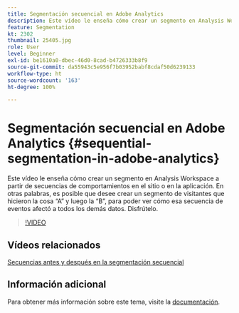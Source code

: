 ```yaml
---
title: Segmentación secuencial en Adobe Analytics
description: Este vídeo le enseña cómo crear un segmento en Analysis Workspace a partir de secuencias de comportamientos en el sitio o en la aplicación. En otras palabras, es posible que desee crear un segmento de visitantes que hicieron la cosa A y luego la B, para poder ver cómo esa secuencia de eventos afectó a todos los demás datos. Disfrútelo.
feature: Segmentation
kt: 2302
thumbnail: 25405.jpg
role: User
level: Beginner
exl-id: be1610a0-dbec-46d0-8cad-b4726333b8f9
source-git-commit: da55943c5e956f7b03952babf8cdaf50d6239133
workflow-type: ht
source-wordcount: '163'
ht-degree: 100%

---
```


# Segmentación secuencial en Adobe Analytics {#sequential-segmentation-in-adobe-analytics}

Este vídeo le enseña cómo crear un segmento en Analysis Workspace a partir de secuencias de comportamientos en el sitio o en la aplicación. En otras palabras, es posible que desee crear un segmento de visitantes que hicieron la cosa “A” y luego la “B”, para poder ver cómo esa secuencia de eventos afectó a todos los demás datos. Disfrútelo.

>[!VIDEO](https://video.tv.adobe.com/v/25405/?quality=12)

## Vídeos relacionados

[Secuencias antes y después en la segmentación secuencial](before-after-sequences-in-sequential-segmentation.md)

## Información adicional

Para obtener más información sobre este tema, visite la [documentación](https://experienceleague.adobe.com/docs/analytics/components/segmentation/segmentation-workflow/seg-sequential-build.html?lang=es).
